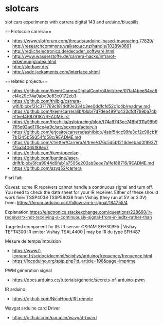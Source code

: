# slotcars
slot cars experiments with carrera digital 143 and arduino/bluepills

==Protocole carrera==
- https://www.slotforum.com/threads/arduino-based-magracing.77829/ http://researchcommons.waikato.ac.nz/handle/10289/8661
- http://redlichelectronics.de/decoder_software.html
- http://www.wasserstoffe.de/carrera-hacks/infrarot-erkennung/index.html
- http://slotbaer.de/
- http://ssdc.jackaments.com/interface.shtml


==related projects==
- https://github.com/tkem/CarreraDigitalControlUnit/tree/07faf4bee84cc8cf4e29c74a9abe9e63c0172eb3
- https://github.com/thilbig/carrera-wifi/blob/f21c371769c1814df0e334b3ee0ddfcfd52c1c4b/readme.md
- https://github.com/tkem/carreralib/blob/7d7dea4991c433dfdf799ba74be1feef49879187/README.rst
- https://github.com/frechilla/qslotracing/blob/f74a8743ee748bf311a98b9765e92ad176ce4a9c/src/scxmsgfactory.h
- https://github.com/erjosito/carreradash/blob/4abf54cc99fe3df2c96cb1f7b1245b59354fd58c/README.md
- https://github.com/ctretter/CarreraAI/tree/d76c5d5b1214deebad0f8937ff75a34065f88ec7
- https://github.com/tkem/openlap
- https://github.com/buntine/laser-drift/blob/6fca9944d6feb1a7505e203ab3eee7a1fe188716/README.md
- https://github.com/azya52/carrera


Fisrt fail:

Caveat: some IR receivers cannot handle a continuous signal and turn off. You need to check the data sheet for your IR receiver.
Either of these should work fine: TSSP4038 TSSP58038 from Vishay (they run at 5V or 3.3V)
from:
https://forum.arduino.cc/t/follow-an-ir-signal/184755/4

Explanation
https://electronics.stackexchange.com/questions/228690/ir-receiverrx-not-receiving-a-continuously-signal-from-ir-ledtx-rather-than


Targeted component for IR:
IR sensor OSRAM SFH309FA | Vishay TEFT4300
IR emiter Vishay TSAL4400  | may be IR du type SFH487 

Mesure de temps/impulsion
- https://www.f-legrand.fr/scidoc/docmml/sciphys/arduino/frequence/frequence.html
- https://locoduino.org/spip.php?id_article=198&page=imprime

PWM génération signal
- https://docs.arduino.cc/tutorials/generic/secrets-of-arduino-pwm

IR arduino

- https://github.com/NicoHood/IRLremote


Wavgat arduino card Driver
- https://github.com/paraplin/wavgat-board




